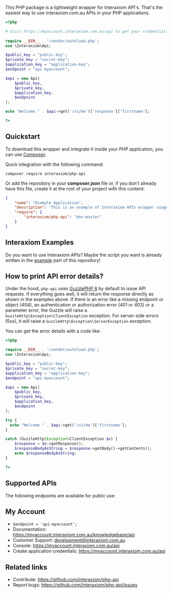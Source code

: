 This PHP package is a lightweight wrapper for Interaxiom API's. That's the easiest way to use interaxiom.com.au APIs in your PHP applications.

```php
<?php

# Visit https://myaccount.interaxiom.com.au/api to get your credentials
 
require __DIR__ . '/vendor/autoload.php';
use \Interaxiom\Api;

$public_key = "public-key";
$private_key = "secret-key";
$application_key = "application-key";
$endpoint = "api-myaccount";

$api = new Api(
    $public_key,
    $private_key,
    $application_key,
    $endpoint
);

echo "Welcome " . $api->get('/v1/me')['response']['firstname'];

?>
```

Quickstart
----------

To download this wrapper and integrate it inside your PHP application, you can use [Composer](https://getcomposer.org).

Quick integration with the following command:

    composer require interaxiom/php-api

Or add the repository in your **composer.json** file or, if you don't already have
this file, create it at the root of your project with this content:

```json
{
    "name": "Example Application",
    "description": "This is an example of Interaxiom APIs wrapper usage",
    "require": {
        "interaxiom/php-api": "dev-master"
    }
}
```

Interaxiom Examples
-------------------

Do you want to use Interaxiom APIs? Maybe the script you want is already written in the [example](https://github.com/interaxiom/php-api/tree/master/example) part of this repository!

How to print API error details?
-------------------------------

Under the hood, ```php-api``` uses [GuzzlePHP 6](http://docs.guzzlephp.org/en/latest/quickstart.html) by default to issue API requests. If everything goes well, it will return the response directly as shown in the examples above. If there is an error like a missing endpoint or object (404), an authentication or authorization error (401 or 403) or a parameter error, the Guzzle will raise a ``GuzzleHttp\Exception\ClientException`` exception. For server-side errors (5xx), it will raise a ``GuzzleHttp\Exception\ServerException`` exception.

You can get the error details with a code like:

```php
<?php

require __DIR__ . '/vendor/autoload.php';
use \Interaxiom\Api;

$public_key = "public-key";
$private_key = "secret-key";
$application_key = "application-key";
$endpoint = "api-myaccount";

$api = new Api(
    $public_key,
    $private_key,
    $application_key,
    $endpoint
);

try {
  echo "Welcome " . $api->get('/v1/me')['firstname'];
}

catch (GuzzleHttp\Exception\ClientException $e) {
    $response = $e->getResponse();
    $responseBodyAsString = $response->getBody()->getContents();
    echo $responseBodyAsString;
}

?>
```

Supported APIs
--------------

The following endpoints are available for public use:

## My Account

 * ```$endpoint = 'api-myaccount';```
 * Documentation: https://myaccount.interaxiom.com.au/knowledgebase/api
 * Customer Support: development@interaxiom.com.au
 * Console: https://myaccount.interaxiom.com.au/api
 * Create application credentials: https://myaccount.interaxiom.com.au/api

## Related links

 * Contribute: https://github.com/interaxiom/php-api
 * Report bugs: https://github.com/interaxiom/php-api/issues
